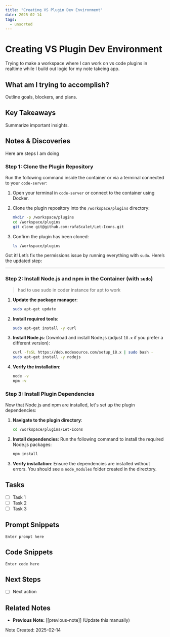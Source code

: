 ```yaml
---
title: "Creating VS Plugin Dev Environment"
date: 2025-02-14
tags:
  - unsorted
---
```


# Creating VS Plugin Dev Environment

Trying to make a workspace where I can work on vs code plugins in realtime while I build out logic for my note takeing app.

## What am I trying to accomplish?

Outline goals, blockers, and plans.

## Key Takeaways

Summarize important insights.

## Notes & Discoveries

Here are steps I am doing

### Step 1: Clone the Plugin Repository

Run the following command inside the container or via a terminal connected to your `code-server`:

1. Open your terminal in `code-server` or connect to the container using Docker.

2. Clone the plugin repository into the `/workspace/plugins` directory:

   ```bash
   mkdir -p /workspace/plugins
   cd /workspace/plugins
   git clone git@github.com:rafaScalet/Let-Icons.git
   ```

3. Confirm the plugin has been cloned:

   ```bash
   ls /workspace/plugins
   ```

Got it! Let’s fix the permissions issue by running everything with `sudo`. Here’s the updated step:

---

### Step 2: Install Node.js and npm in the Container (with `sudo`)

> had to use sudo in coder instance for apt to work

1. **Update the package manager**:
   ```bash
   sudo apt-get update
   ```

2. **Install required tools**:
   ```bash
   sudo apt-get install -y curl
   ```

3. **Install Node.js**:
   Download and install Node.js (adjust `18.x` if you prefer a different version):

   ```bash
   curl -fsSL https://deb.nodesource.com/setup_18.x | sudo bash -
   sudo apt-get install -y nodejs
   ```

4. **Verify the installation**:
   ```bash
   node -v
   npm -v
   ```

### Step 3: Install Plugin Dependencies

Now that Node.js and npm are installed, let's set up the plugin dependencies:

1. **Navigate to the plugin directory**:
   ```bash
   cd /workspace/plugins/Let-Icons
   ```

2. **Install dependencies**:
   Run the following command to install the required Node.js packages:

   ```bash
   npm install
   ```

3. **Verify installation**:
   Ensure the dependencies are installed without errors. You should see a `node_modules` folder created in the directory.




## Tasks

- [ ] Task 1
- [ ] Task 2
- [ ] Task 3

## Prompt Snippets

```
Enter prompt here
```

## Code Snippets

```
Enter code here
```

## Next Steps

- [ ] Next action

## Related Notes

- **Previous Note:** [[previous-note]] (Update this manually)

Note Created: 2025-02-14
